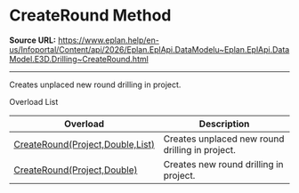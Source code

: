 # CreateRound Method

**Source URL:** https://www.eplan.help/en-us/Infoportal/Content/api/2026/Eplan.EplApi.DataModelu~Eplan.EplApi.DataModel.E3D.Drilling~CreateRound.html

---

Creates unplaced new round drilling in project.

Overload List

| Overload | Description |
| --- | --- |
| [CreateRound(Project,Double,List<Placement3D>)](Eplan.EplApi.DataModelu~Eplan.EplApi.DataModel.E3D.Drilling~CreateRound(Project,Double,List{Placement3D}).html) | Creates unplaced new round drilling in project. |
| [CreateRound(Project,Double)](Eplan.EplApi.DataModelu~Eplan.EplApi.DataModel.E3D.Drilling~CreateRound(Project,Double).html) | Creates new round drilling in project. |
